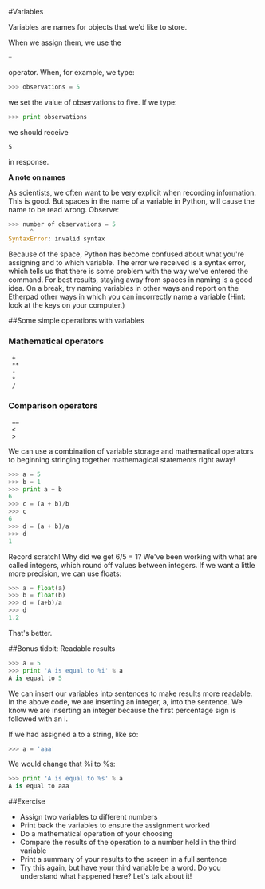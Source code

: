 #Variables

Variables are names for objects that we'd like to store.

When we assign them, we use the 

```python
=
```

operator. When, for example, we type:

```python
>>> observations = 5
```

we set the value of observations to five. If we type:

```python
>>> print observations
```

we should receive

```
5
```

in response. 



**A note on names**

As scientists, we often want to be very explicit when recording information. This is good. But spaces in the name 
of a variable in Python, will cause the name to be read wrong. Observe:

```python
>>> number of observations = 5
      ^
SyntaxError: invalid syntax

```

Because of the space, Python has become confused about what you're assigning and to which variable. The error we received is a syntax error, which tells us that there is some problem with the way we've entered the command.
For best results, staying away from spaces in naming is a good idea. On a break, try naming variables in other ways and report on the Etherpad other ways in which you can incorrectly name a variable (Hint: look at the keys on your computer.)


##Some simple operations with variables

### Mathematical operators
	 +  
	 **  
	 -    
	 *   
	 /  
	
### Comparison operators
	 ==  
	 <  
	 >  
	
We can use a combination of variable storage and mathematical operators to beginning stringing together mathemagical statements right away!	
	
```python
>>> a = 5
>>> b = 1
>>> print a + b
6
>>> c = (a + b)/b
>>> c
6
>>> d = (a + b)/a
>>> d
1
```

Record scratch! Why did we get 6/5 = 1? We've been working with what are called integers, which round off values between integers. If we want a little more precision, we can use floats:

```python
>>> a = float(a)
>>> b = float(b)
>>> d = (a+b)/a
>>> d
1.2
```

That's better.
	
##Bonus tidbit: Readable results

```python
>>> a = 5 
>>> print 'A is equal to %i' % a
A is equal to 5
```

We can insert our variables into sentences to make results more readable. In the above code, we are inserting an integer, a, into the sentence. We know we are inserting an integer because the first percentage sign is followed with an i.

If we had assigned a to a string, like so:

```python
>>> a = 'aaa'
```

We would change that %i to %s:
```python
>>> print 'A is equal to %s' % a
A is equal to aaa
```
	
##Exercise

+ Assign two variables to different numbers
+ Print back the variables to ensure the assignment worked
+ Do a mathematical operation of your choosing
+ Compare the results of the operation to a number held in the third variable
+ Print a summary of your results to the screen in a full sentence
+ Try this again, but have your third variable be a word. Do you understand what happened here? Let's talk about it!

